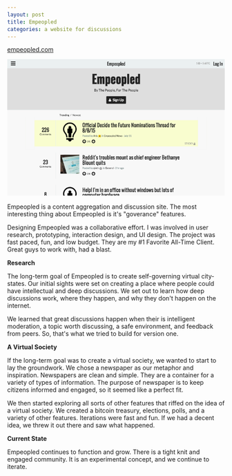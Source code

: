 ```yaml
---
layout: post
title: Empeopled
categories: a website for discussions
---
```


[empeopled.com](http://www.empeopled.com)

![empeopled](/images/empeopled.png)

Empeopled is a content aggregation and discussion site. The most interesting thing about Empeopled is it's "goverance" features.

Designing Empeopled was a collaborative effort. I was involved in user research, prototyping, interaction design, and UI design. The project was fast paced, fun, and low budget. They are my #1 Favorite All-Time Client. Great guys to work with, had a blast.

**Research**

The long-term goal of Empeopled is to create self-governing virtual city-states. Our initial sights were set on creating a place where people could have intellectual and deep discussions. We set out to learn how deep discussions work, where they happen, and why they don't happen on the internet.

We learned that great discussions happen when their is intelligent moderation, a topic worth discussing, a safe environment, and feedback from peers. So, that's what we tried to build for version one.

**A Virtual Society**

If the long-term goal was to create a virtual society, we wanted to start to lay the groundwork. We chose a newspaper as our metaphor and inspiration. Newspapers are clean and simple. They are a container for a variety of types of information. The purpose of newspaper is to keep citizens informed and engaged, so it seemed like a perfect fit.

We then started exploring all sorts of other features that riffed on the idea of a virtual society. We created a bitcoin treasury, elections, polls, and a variety of other features. Iterations were fast and fun. If we had a decent idea, we threw it out there and saw what happened.

**Current State**

Empeopled continues to function and grow. There is a tight knit and engaged community. It is an experimental concept, and we continue to iterate.